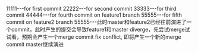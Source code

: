 11111---for first commit
22222---for second commit
33333---for third commit 
44444---for fourth commit on feature1 branch
55555---for fifth commit on feature2 branch
55555---此时master和feature2已经往前演进了一个commit，此时产生的提交会导致feature1和master diverge，先尝试merge试试看，预期会产生一个merge commit
fix conflict, 即将产生一个新的merge commit
master继续演进

